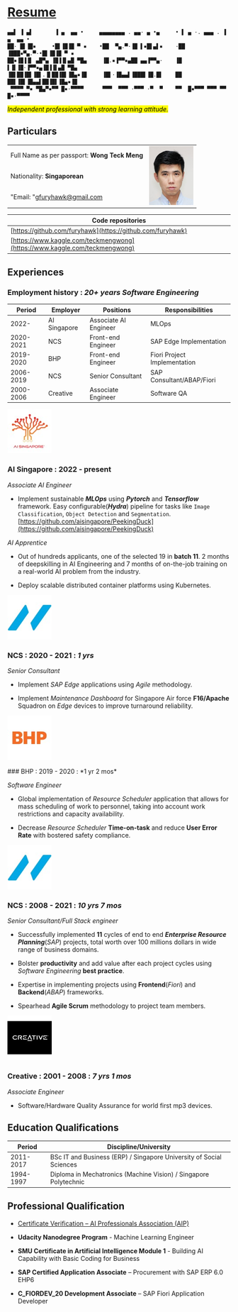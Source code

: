 # [Resume](https://furyhawk.github.io/124c41/resume/)

```
▄▄▌ ▐ ▄▌       ▐ ▄  ▄▄ •     ▄▄▄▄▄▄▄▄ . ▄▄· ▄ •▄     • ▌ ▄ ·. ▄▄▄ . ▐ ▄  ▄▄ • 
██· █▌▐█▪     •█▌▐█▐█ ▀ ▪    •██  ▀▄.▀·▐█ ▌▪█▌▄▌▪    ·██ ▐███▪▀▄.▀·•█▌▐█▐█ ▀ ▪
██▪▐█▐▐▌ ▄█▀▄ ▐█▐▐▌▄█ ▀█▄     ▐█.▪▐▀▀▪▄██ ▄▄▐▀▀▄·    ▐█ ▌▐▌▐█·▐▀▀▪▄▐█▐▐▌▄█ ▀█▄
▐█▌██▐█▌▐█▌.▐▌██▐█▌▐█▄▪▐█     ▐█▌·▐█▄▄▌▐███▌▐█.█▌    ██ ██▌▐█▌▐█▄▄▌██▐█▌▐█▄▪▐█
 ▀▀▀▀ ▀▪ ▀█▄▀▪▀▀ █▪·▀▀▀▀      ▀▀▀  ▀▀▀ ·▀▀▀ ·▀  ▀    ▀▀  █▪▀▀▀ ▀▀▀ ▀▀ █▪·▀▀▀▀ 
```

<mark>*Independent professional with strong learning attitude.*</mark>

## Particulars

<table>
    <tbody>
        <tr>
            <td>Full Name as per passport: <strong>Wong Teck Meng</strong></td>
            <td rowspan=3><img src="https://github.com/furyhawk/124c41/raw/main/docs/assets/107113815.jpg" data-canonical-src="https://github.com/furyhawk/124c41/raw/main/docs/assets/107113815.jpg" width="100" height="133" /></td>
        </tr>
        <tr>
            <td>Nationality: <strong>Singaporean</strong></td>
        </tr>
        <tr>
            <td>"Email: "<a href="mailto:gfuryhawk@gmail.com">gfuryhawk@gmail.com</a></td>
        </tr>
    </tbody>
</table>

| Code repositories                                                          |
| -------------------------------------------------------------------------- |
| [https://github.com/furyhawk](https://github.com/furyhawk)                 |
| [https://www.kaggle.com/teckmengwong](https://www.kaggle.com/teckmengwong) |


## Experiences

### Employment history : *20+ years Software Engineering*

| Period    | Employer     | Positions             | Responsibilities             |
| --------- | ------------ | --------------------- | ---------------------------- |
| 2022-     | AI Singapore | Associate AI Engineer | MLOps                        |
| 2020-2021 | NCS          | Front-end Engineer    | SAP Edge Implementation      |
| 2019-2020 | BHP          | Front-end Engineer    | Fiori Project Implementation |
| 2006-2019 | NCS          | Senior Consultant     | SAP Consultant/ABAP/Fiori    |
| 2000-2006 | Creative     | Associate Engineer    | Software QA                  |

<p style="page-break-after: always;"> </p>

![](assets/ai_singapore.jpg)

### AI Singapore : 2022 - present

*Associate AI Engineer*

- Implement sustainable ***MLOps*** using ***Pytorch*** and ***Tensorflow*** framework. Easy configurable(***Hydra***) pipeline for tasks like `Image Classification`, `Object Detection` and `Segmentation`. [https://github.com/aisingapore/PeekingDuck](https://github.com/aisingapore/PeekingDuck)

*AI Apprentice*

- Out of hundreds applicants, one of the selected 19 in **batch 11**. 2 months of deepskilling in AI Engineering and 7 months of on-the-job training on a real-world AI problem from the industry.

- Deploy scalable distributed container platforms using Kubernetes.

![](assets/ncs.jpg)

### NCS : 2020 - 2021 : *1 yrs*

*Senior Consultant*

- Implement *SAP Edge* applications using *Agile* methodology.

- Implement *Maintenance Dashboard* for Singapore Air force **F16/Apache** Squadron on *Edge* devices to improve turnaround reliability.

![](assets/bhp.jpg) 
<p style="page-break-after: always;"> </p>
### BHP : 2019 - 2020 : *1 yr 2 mos*

*Software Engineer*

- Global implementation of *Resource Scheduler* application that allows for mass scheduling of work to personnel, taking into account work restrictions and capacity availability.

- Decrease *Resource Scheduler* **Time-on-task** and reduce **User Error Rate** with bostered safety compliance.

![](assets/ncs.jpg)

### NCS : 2008 - 2021 : *10 yrs 7 mos*

*Senior Consultant/Full Stack engineer*

- Successfully implemented **11** cycles of end to end ***Enterprise Resource Planning***(*SAP*) projects, total worth over 100 millions dollars in wide range of business domains.

- Bolster **productivity** and add value after each project cycles using *Software Engineering* **best practice**.

- Expertise in implementing projects using **Frontend**(*Fiori*) and **Backend**(*ABAP*) frameworks.

- Spearhead **Agile Scrum** methodology to project team members.

![](assets/creative.jpg)

### Creative : 2001 - 2008 : *7 yrs 1 mos*

*Associate Engineer*

- Software/Hardware Quality Assurance for world first mp3 devices.

<p style="page-break-after: always;"> </p>

## Education Qualifications

| Period    | Discipline/University                                               |
| --------- | ------------------------------------------------------------------- |
| 2011-2017 | BSc IT and Business (ERP) / Singapore University of Social Sciences |
| 1994-1997 | Diploma in Mechatronics (Machine Vision) / Singapore Polytechnic    |

## Professional Qualification

- [Certificate Verification &#8211; AI Professionals Association (AIP)](https://www.aip.org.sg/certificate-verification/2F363E7-2F36256-7B47D/)

- **Udacity Nanodegree Program** - Machine Learning Engineer 

- **SMU Certificate in Artificial Intelligence Module 1** - Building AI Capability with Basic Coding for Business 

- **SAP Certified Application Associate** – Procurement with SAP ERP 6.0 EHP6 

- **C_FIORDEV_20 Development Associate** – SAP Fiori Application Developer 
